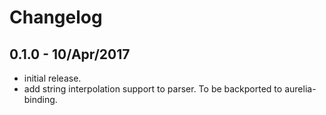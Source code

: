 # Changelog

## 0.1.0 - 10/Apr/2017

  * initial release.
  * add string interpolation support to parser. To be backported to aurelia-binding.
